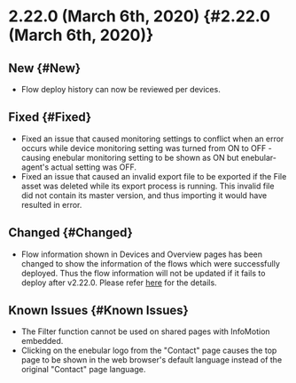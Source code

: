 # 2.22.0 (March 6th, 2020) {#2.22.0 (March 6th, 2020)}

## New {#New}

- Flow deploy history can now be reviewed per devices.

## Fixed {#Fixed}

- Fixed an issue that caused monitoring settings to conflict when an error occurs while device monitoring setting was turned from ON to OFF - causing enebular monitoring setting to be shown as ON but enebular-agent's actual setting was OFF. 
- Fixed an issue that caused an invalid export file to be exported if the File asset was deleted while its export process is running. This invalid file did not contain its master version, and thus importing it would have resulted in error.

## Changed {#Changed}

- Flow information shown in Devices and Overview pages has been changed to show the information of the flows which were successfully deployed. Thus the flow information will not be updated if it fails to deploy after v2.22.0. Please refer [here](../../Device/DeviceList.md) for the details.

## Known Issues {#Known Issues}

- The Filter function cannot be used on shared pages with InfoMotion embedded.
- Clicking on the enebular logo from the "Contact" page causes the top page to be shown in the web browser's default language instead of the original "Contact" page language.